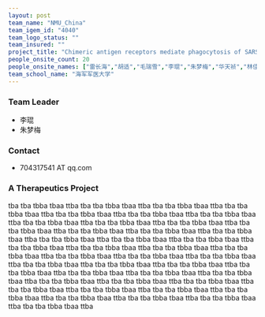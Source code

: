 ```yaml
---
layout: post
team_name: "NMU_China"
team_igem_id: "4040"
team_logo_status: ""
team_insured: ""
project_title: "Chimeric antigen receptors mediate phagocytosis of SARS-CoV-2 pseudoviral particles by macrophages"
people_onsite_count: 20
people_onsite_names: ["雷长海","胡适","毛瑞雪","李琨","朱梦梅","华天祯","林佳莉","邵美瑄","沈晗婷","李佳熠","丁瑜","曾垣烨","江舒雅","施欢笑","尹桐","王璇","舒惺贻","鄢然","罗宇君","徐志豪"]
team_school_name: "海军军医大学"
---
```



### Team Leader
* 李琨
* 朱梦梅

### Contact
* 704317541 AT qq.com

### A Therapeutics Project

tba tba tbba tbaa ttba tba tba tbba tbaa ttba tba tba tbba tbaa ttba tba tba tbba tbaa ttba tba tba tbba tbaa ttba tba tba tbba tbaa ttba tba tba tbba tbaa ttba tba tba tbba tbaa ttba tba tba tbba tbaa ttba tba tba tbba tbaa ttba tba tba tbba tbaa ttba tba tba tbba tbaa ttba tba tba tbba tbaa ttba tba tba tbba tbaa ttba tba tba tbba tbaa ttba tba tba tbba tbaa ttba tba tba tbba tbaa ttba tba tba tbba tbaa ttba tba tba tbba tbaa ttba tba tba tbba tbaa ttba tba tba tbba tbaa ttba tba tba tbba tbaa ttba tba tba tbba tbaa ttba tba tba tbba tbaa ttba tba tba tbba tbaa ttba tba tba tbba tbaa ttba tba tba tbba tbaa ttba tba tba tbba tbaa ttba tba tba tbba tbaa ttba tba tba tbba tbaa ttba tba tba tbba tbaa ttba tba tba tbba tbaa ttba tba tba tbba tbaa ttba tba tba tbba tbaa ttba tba tba tbba tbaa ttba tba tba tbba tbaa ttba tba tba tbba tbaa ttba tba tba tbba tbaa ttba tba tba tbba tbaa ttba tba tba tbba tbaa ttba tba tba tbba tbaa ttba tba tba tbba tbaa ttba 
